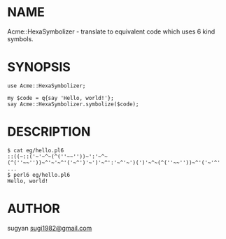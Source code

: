 NAME
====

Acme::HexaSymbolizer - translate to equivalent code which uses 6 kind symbols.

SYNOPSIS
========

    use Acme::HexaSymbolizer;

    my $code = q{say 'Hello, world!'};
    say Acme::HexaSymbolizer.symbolize($code);

DESCRIPTION
===========

    $ cat eg/hello.pl6
    ::((~::('~'~^~(^(''~~''))~':'~^~(^(''~~''))~^'~'~^'('~^')'~')'~^':'~^'~')(')'~^~(^(''~~''))~^'('~'^' ...
    $ perl6 eg/hello.pl6
    Hello, world!

AUTHOR
======

sugyan <sugi1982@gmail.com>
